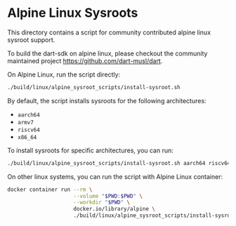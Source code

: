 # Alpine Linux Sysroots

This directory contains a script for community contributed alpine linux sysroot support.

To build the dart-sdk on alpine linux, please checkout the community maintained project https://github.com/dart-musl/dart.

On Alpine Linux, run the script directly:

``` sh
./build/linux/alpine_sysroot_scripts/install-sysroot.sh
```

By default, the script installs sysroots for the following architectures:

- `aarch64`
- `armv7`
- `riscv64`
- `x86_64`

To install sysroots for specific architectures, you can run:

``` sh
./build/linux/alpine_sysroot_scripts/install-sysroot.sh aarch64 riscv64 x86_64 ...
```

On other linux systems, you can run the script with Alpine Linux container:

``` sh
docker container run --rm \
                     --volume "$PWD:$PWD" \
                     --workdir "$PWD" \
                     docker.io/library/alpine \
                     ./build/linux/alpine_sysroot_scripts/install-sysroot.sh
```
